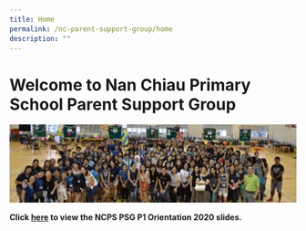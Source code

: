 ```yaml
---
title: Home
permalink: /nc-parent-support-group/home
description: ""
---
```

# Welcome to Nan Chiau Primary School Parent Support Group

![NCPS PSG](/images/NCPS%20PSG.png)

**Click [here](/files/ncps_psg_virtual_orientation_2020_updatedv1.pdf) to view the NCPS PSG P1 Orientation 2020 slides.**